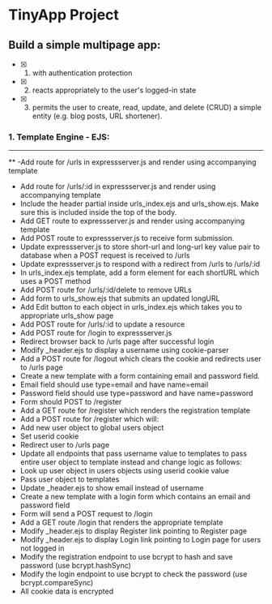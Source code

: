 # TinyApp Project

## Build a simple multipage app:

- [x] 1. with authentication protection
- [x] 2. reacts appropriately to the user's logged-in state
- [x] 3. permits the user to create, read, update, and delete
     (CRUD) a simple entity (e.g. blog posts, URL shortener).

### 1. Template Engine - EJS:

---

\*\* -Add route for /urls in expressserver.js and render using accompanying template

- Add route for /urls/:id in expressserver.js and render using accompanying template
- Include the header partial inside urls_index.ejs and urls_show.ejs. Make sure this is included inside the top of the body.
- Add GET route to expressserver.js and render using accompanying template
- Add POST route to expressserver.js to receive form submission.
- Update expressserver.js to store short-url and long-url key value pair to database when a POST request is received to /urls
- Update expressserver.js to respond with a redirect from /urls to /urls/:id
- In urls_index.ejs template, add a form element for each shortURL which uses a POST method
- Add POST route for /urls/:id/delete to remove URLs
- Add form to urls_show.ejs that submits an updated longURL
- Add Edit button to each object in urls_index.ejs which takes you to appropriate urls_show page
- Add POST route for /urls/:id to update a resource
- Add POST route for /login to expressserver.js
- Redirect browser back to /urls page after successful login
- Modify \_header.ejs to display a username using cookie-parser
- Add a POST route for /logout which clears the cookie and redirects user to /urls page
- Create a new template with a form containing email and password field.
- Email field should use type=email and have name=email
- Password field should use type=password and have name=password
- Form should POST to /register
- Add a GET route for /register which renders the registration template
- Add a POST route for /register which will:
- Add new user object to global users object
- Set userid cookie
- Redirect user to /urls page
- Update all endpoints that pass username value to templates to pass entire user object to template instead and change logic as follows:
- Look up user object in users objects using userid cookie value
- Pass user object to templates
- Update \_header.ejs to show email instead of username
- Create a new template with a login form which contains an email and password field
- Form will send a POST request to /login
- Add a GET route /login that renders the appropriate template
- Modify \_header.ejs to display Register link pointing to Register page
- Modify \_header.ejs to display Login link pointing to Login page for users not logged in
- Modify the registration endpoint to use bcrypt to hash and save password (use bcrypt.hashSync)
- Modify the login endpoint to use bcrypt to check the password (use bcrypt.compareSync)
- All cookie data is encrypted
